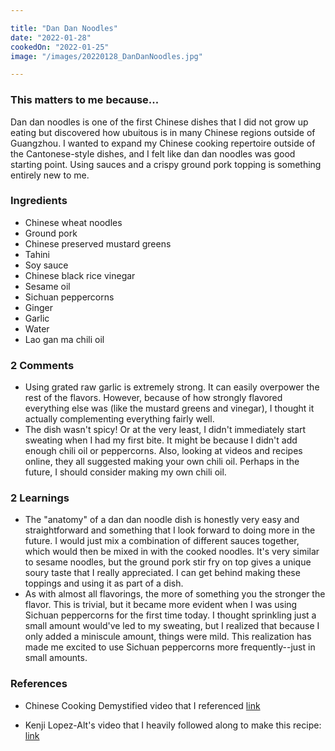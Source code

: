 ```yaml
---

title: "Dan Dan Noodles"
date: "2022-01-28"
cookedOn: "2022-01-25"
image: "/images/20220128_DanDanNoodles.jpg"

---
```


### This matters to me because...
Dan dan noodles is one of the first Chinese dishes that I did not grow up eating but discovered how ubuitous is in many Chinese regions outside of Guangzhou. I wanted to expand my Chinese cooking repertoire outside of the Cantonese-style dishes, and I felt like dan dan noodles was good starting point. Using sauces and a crispy ground pork topping is something entirely new to me.

### Ingredients
* Chinese wheat noodles
* Ground pork
* Chinese preserved mustard greens
* Tahini
* Soy sauce
* Chinese black rice vinegar
* Sesame oil
* Sichuan peppercorns
* Ginger
* Garlic
* Water
* Lao gan ma chili oil 

### 2 Comments
* Using grated raw garlic is extremely strong. It can easily overpower the rest of the flavors. However, because of how strongly flavored everything else was (like the mustard greens and vinegar), I thought it actually complementing everything fairly well. 
* The dish wasn't spicy! Or at the very least, I didn't immediately start sweating when I had my first bite. It might be because I didn't add enough chili oil or peppercorns. Also, looking at videos and recipes online, they all suggested making your own chili oil. Perhaps in the future, I should consider making my own chili oil.

### 2 Learnings
* The "anatomy" of a dan dan noodle dish is honestly very easy and straightforward and something that I look forward to doing more in the future. I would just mix a combination of different sauces together, which would then be mixed in with the cooked noodles. It's very similar to sesame noodles, but the ground pork stir fry on top gives a unique soury taste that I really appreciated. I can get behind making these toppings and using it as part of a dish.
* As with almost all flavorings, the more of something you the stronger the flavor. This is trivial, but it became more evident when I was using Sichuan peppercorns for the first time today. I thought sprinkling just a small amount would've led to my sweating, but I realized that because I only added a miniscule amount, things were mild. This realization has made me excited to use Sichuan peppercorns more frequently--just in small amounts. 
  

### References

- Chinese Cooking Demystified video that I referenced [link](https://www.youtube.com/watch?v=-BXJcCLCugo&ab_channel=ChineseCookingDemystified) 

- Kenji Lopez-Alt's video that I heavily followed along to make this recipe: [link](https://www.youtube.com/watch?v=AFE-MzzuGmc&ab_channel=J.KenjiL%C3%B3pez-Alt) 
